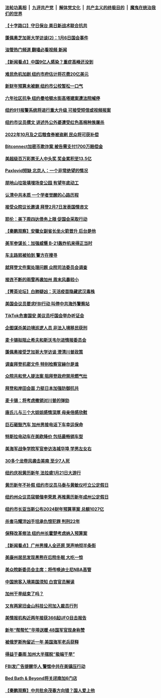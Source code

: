 ####  [法轮功真相](../../../../basic/blob/master/README.md?t=01150012) &nbsp;|&nbsp; [九评共产党](../../../../9ping.md/blob/master/README.md?t=01150012) &nbsp;|&nbsp; [解体党文化](../../../../jtdwh.md/blob/master/README.md?t=01150012)  &nbsp;|&nbsp; [共产主义的终极目的](../../../../gczydzjmd.md/blob/master/README.md?t=01150012) &nbsp;|&nbsp; [魔鬼在统治我们的世界](../../../../mgztzwmdsj.md/blob/master/README.md?t=01150012) 

#### [【十字路口】守日保台 美日新战术联合抗共](../pages/nsc412/n13906919.md?t=01150012) 

#### [蓬佩奥芝加哥大学访谈(2)：1月6日国会事件](../pages/nsc412/n13906764.md?t=01150012) 

#### [油管热门频道 翻墙必看视频 新闻](http://129.146.143.75:81/youtube.html?01150012)



#### [【新闻看点】中国9亿人感染？重症高峰还没到](../pages/nsc412/n13906593.md?t=01150012) 

#### [难民危机加剧 纽约市府估计将花费20亿美元](../pages/nsc412/n13906740.md?t=01150012) 

#### [新财年预算未被删 纽约市公校暂松一口气](../pages/nsc412/n13906736.md?t=01150012) 

#### [六年社区抗争 纽约曼哈顿水街高塔建案遭法院喊停](../pages/nsc412/n13906709.md?t=01150012) 

#### [纽约911报警系统将进行重大升级 可接受短信或视频报案](../pages/nsc412/n13906742.md?t=01150012) 

#### [纽约市议员撰文 讲述外公外婆遭受红色高棉种族屠杀](../pages/nsc412/n13906706.md?t=01150012) 

#### [2022年10月及之后粮食券被盗刷 民众将可获补偿](../pages/nsc412/n13906738.md?t=01150012) 

#### [Bitconnect加密币欺诈案 被告需支付1700万赔偿金](../pages/nsc412/n13906646.md?t=01150012) 

#### [美超级百万彩票无人中头奖 奖金累积至13.5亿](../pages/nsc412/n13906614.md?t=01150012) 

#### [Paxlovid短缺 北京人：一个非常绝望的情况](../pages/nsc412/n13906440.md?t=01150012) 

#### [朋地山垃圾填埋场变公园 有望年底动工](../pages/nsc412/n13906672.md?t=01150012) 

#### [认清中共本质 一个学者觉醒的心路历程](../pages/nsc412/n13906658.md?t=01150012) 

#### [接受众院议长邀请 拜登2月7日发表国情咨文](../pages/nsc412/n13906577.md?t=01150012) 

#### [耶伦：美下周四达债务上限 促国会采取行动](../pages/nsc412/n13906554.md?t=01150012) 

#### [【秦鹏观察】安徽女副省长坐火箭晋升 后台是他](../pages/nsc412/n13906578.md?t=01150012) 

#### [美军参谋长：加强威慑 B-21轰炸机来得正当时](../pages/nsc412/n13906555.md?t=01150012) 

#### [车主路怒被拍到 警方在搜寻](../pages/nsc412/n13906618.md?t=01150012) 

#### [就拜登文件案处理问题 众院司法委员会调查](../pages/nsc412/n13906523.md?t=01150012) 

#### [接连不断的雨雪再袭加州 周末风暴较小](../pages/nsc412/n13906601.md?t=01150012) 

#### [【菁英论坛】白肺疑凶：灭活疫苗隐藏武汉毒株](../pages/nsc412/n13906520.md?t=01150012) 

#### [美国会议员要求FBI行动 叫停中共海外警察站](../pages/nsc412/n13906485.md?t=01150012) 

#### [TikTok危害国安 美议员吁国会举办听证会](../pages/nsc412/n13906486.md?t=01150012) 

#### [企图谋杀美边境巡逻人员 非法入境移民获刑](../pages/nsc412/n13906522.md?t=01150012) 

#### [麦卡锡拟阻止希夫和斯沃韦尔进情报委员会](../pages/nsc412/n13906482.md?t=01150012) 

#### [蓬佩奥接受芝加哥大学访谈 澄清川普政策](../pages/nsc412/n13906496.md?t=01150012) 

#### [调查拜登机密文件 特别检察官赫尔是谁](../pages/nsc412/n13906458.md?t=01150012) 

#### [众院共和党人提法案 阻拜登政府禁用燃气灶](../pages/nsc412/n13906402.md?t=01150012) 

#### [拜登和岸田会面 力挺日本加强防御抗共](../pages/nsc412/n13906473.md?t=01150012) 

#### [麦卡锡：将考虑撤销对川普的弹劾](../pages/nsc412/n13906434.md?t=01150012) 

#### [唐氏儿与三个大姐姐感情深厚 母亲倍感欣慰](../pages/nsc412/n13906155.md?t=01150012) 

#### [巨石砸毁汽车 加州男接电话下车幸运保命](../pages/nsc412/n13906027.md?t=01150012) 

#### [特斯拉电动车在美欧降价 包括最畅销车型](../pages/nsc412/n13906432.md?t=01150012) 

#### [美海军战争学院军官参访洛城华埠 学男左女右](../pages/nsc412/n13905858.md?t=01150012) 

#### [30多个龙卷风袭击美南 至少7人死](../pages/nsc412/n13906268.md?t=01150012) 




#### [纽约庆祝黄历新年  法拉盛1月21日大游行](../pages/nsc412/n13905979.md?t=01150012) 

#### [黄历新年不补假 纽约市议员马泰与黄敏仪吁立公定假日](../pages/nsc412/n13905972.md?t=01150012) 

#### [纽约州众议员寇顿偕李荣恩 再推黄历新年成州公定假日](../pages/nsc412/n13905969.md?t=01150012) 

#### [纽约市长亚当斯公布2024财年预算草案 总额1027亿](../pages/nsc412/n13905977.md?t=01150012) 

#### [杀害马耀泮凶手坦承仇恨犯罪 判刑22年](../pages/nsc412/n13906019.md?t=01150012) 

#### [保释改革修法 纽约州长霍楚考虑纳入预算案](../pages/nsc412/n13905967.md?t=01150012) 

#### [【新闻看点】广州男撞人全还原 哭声响彻半条街](../pages/nsc412/n13905824.md?t=01150012) 

#### [美康州居民发现黑熊在后院冬眠 大吃一惊](../pages/nsc412/n13905921.md?t=01150012) 

#### [美众院新委员会主席：将传唤迪士尼NBA高管](../pages/nsc412/n13905925.md?t=01150012) 

#### [中国旅客入境美国须知 白宫官员解读](../pages/nsc412/n13905840.md?t=01150012) 

#### [加州干旱结束了吗？](../pages/nsc412/n13905922.md?t=01150012) 

#### [又有两家旧金山科技公司加入裁员行列](../pages/nsc412/n13905913.md?t=01150012) 

#### [美情报机构近两年接获366起UFO目击报告](../pages/nsc412/n13905768.md?t=01150012) 

#### [新年“帮帮忙”华埠送暖 48国军官现身称赞](../pages/nsc412/n13905834.md?t=01150012) 

#### [被俄罗斯拘留近一年 美国海军老兵获释](../pages/nsc412/n13905722.md?t=01150012) 

#### [得益于暴雨 加州大半摆脱“极端干旱”](../pages/nsc412/n13905825.md?t=01150012) 

#### [FBI发广告提醒华人 警惕中共在美镇压行动](../pages/nsc412/n13905766.md?t=01150012) 

#### [Bed Bath & Beyond将关闭南加6门店](../pages/nsc412/n13905815.md?t=01150012) 

#### [【秦鹏观察】中共批余茂春方向错？国人爱上他](../pages/nsc412/n13905757.md?t=01150012) 

<img src='http://gfw-breaker.win/goodnews/indexes/nsc412.md' width='0px' height='0px'/>
